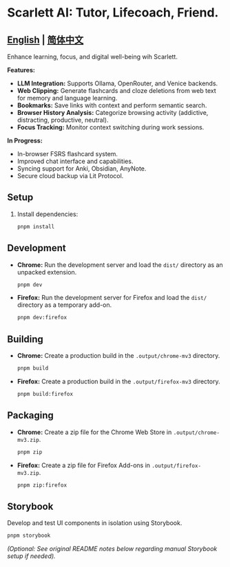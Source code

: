 # Scarlett AI: Tutor, Lifecoach, Friend.

[English](README.md) | [简体中文](README.zh.md)
---

Enhance learning, focus, and digital well-being wih Scarlett.

**Features:**
*   **LLM Integration:** Supports Ollama, OpenRouter, and Venice backends.
*   **Web Clipping:** Generate flashcards and cloze deletions from web text for memory and language learning.
*   **Bookmarks:** Save links with context and perform semantic search.
*   **Browser History Analysis:** Categorize browsing activity (addictive, distracting, productive, neutral).
*   **Focus Tracking:** Monitor context switching during work sessions.

**In Progress:**
*   In-browser FSRS flashcard system.
*   Improved chat interface and capabilities.
*   Syncing support for Anki, Obsidian, AnyNote.
*   Secure cloud backup via Lit Protocol.

## Setup

1.  Install dependencies:
    ```sh
    pnpm install
    ```

## Development

*   **Chrome:** Run the development server and load the `dist/` directory as an unpacked extension.
    ```sh
    pnpm dev
    ```
*   **Firefox:** Run the development server for Firefox and load the `dist/` directory as a temporary add-on.
    ```sh
    pnpm dev:firefox
    ```

## Building

*   **Chrome:** Create a production build in the `.output/chrome-mv3` directory.
    ```sh
    pnpm build
    ```
*   **Firefox:** Create a production build in the `.output/firefox-mv3` directory.
    ```sh
    pnpm build:firefox
    ```

## Packaging

*   **Chrome:** Create a zip file for the Chrome Web Store in `.output/chrome-mv3.zip`.
    ```sh
    pnpm zip
    ```
*   **Firefox:** Create a zip file for Firefox Add-ons in `.output/firefox-mv3.zip`.
    ```sh
    pnpm zip:firefox
    ```

## Storybook

Develop and test UI components in isolation using Storybook.

```sh
pnpm storybook
```

*(Optional: See original README notes below regarding manual Storybook setup if needed).*
